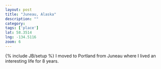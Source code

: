```yaml
---
layout: post
title: "Juneau, Alaska"
description: ""
category: 
tags: ['place']
lat: 58.3514
lng: -134.5116
zoom: 6
---
```

{% include JB/setup %}
I moved to Portland from Juneau	 where I lived an interesting life for 8 years.
